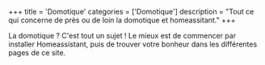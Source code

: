+++
title = 'Domotique'
categories = ['Domotique']
description = "Tout ce qui concerne de près ou de loin la domotique et homeassitant."
+++

La domotique ? C'est tout un sujet ! Le mieux est de commencer par installer Homeassistant, puis de trouver votre bonheur dans les différentes pages de ce site.